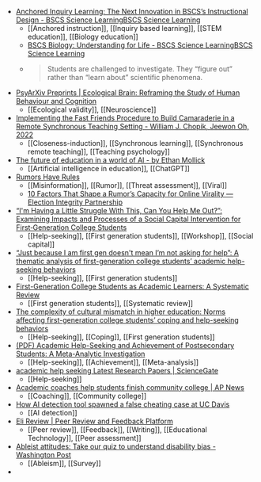 - [Anchored Inquiry Learning: The Next Innovation in BSCS’s Instructional Design - BSCS Science LearningBSCS Science Learning](https://bscs.org/our-work/anchored-inquiry-learning/)
	- [[Anchored instruction]], [[Inquiry based learning]], [[STEM education]], [[Biology education]]
	- [BSCS Biology: Understanding for Life - BSCS Science LearningBSCS Science Learning](https://bscs.org/educator_resource/bscs-biology-understanding-for-life/)
	- >Students are challenged to investigate. They “figure out” rather than “learn about” scientific phenomena.
- [PsyArXiv Preprints | Ecological Brain: Reframing the Study of Human Behaviour and Cognition](https://psyarxiv.com/zr4nm/)
	- [[Ecological validity]], [[Neuroscience]]
- [Implementing the Fast Friends Procedure to Build Camaraderie in a Remote Synchronous Teaching Setting - William J. Chopik, Jeewon Oh, 2022](https://journals.sagepub.com/doi/10.1177/00986283211065746)
	- [[Closeness-induction]], [[Synchronous learning]], [[Synchronous remote teaching]], [[Teaching psychology]]
- [The future of education in a world of AI - by Ethan Mollick](https://www.oneusefulthing.org/p/the-future-of-education-in-a-world)
	- [[Artificial intelligence in education]], [[ChatGPT]]
- [Rumors Have Rules](http://faculty.washington.edu/kstarbi/Spiro_Starbird-Rumors_Have_Rules-Spring2023.pdf)
	- [[Misinformation]], [[Rumor]], [[Threat assessment]], [[Viral]]
	- [10 Factors That Shape a Rumor’s Capacity for Online Virality — Election Integrity Partnership](https://www.eipartnership.net/blog/rumors-capacity-online-virality-factors)
- [“I'm Having a Little Struggle With This, Can You Help Me Out?”: Examining Impacts and Processes of a Social Capital Intervention for First‐Generation College Students](https://www.researchgate.net/publication/321317795_I'm_Having_a_Little_Struggle_With_This_Can_You_Help_Me_Out_Examining_Impacts_and_Processes_of_a_Social_Capital_Intervention_for_First-Generation_College_Students)
	- [[Help-seeking]], [[First generation students]], [[Workshop]], [[Social capital]]
- [“Just because I am first gen doesn't mean I’m not asking for help”: A thematic analysis of first-generation college students’ academic help-seeking behaviors](https://psycnet.apa.org/doiLanding?doi=10.1037%2Fdhe0000382)
	- [[Help-seeking]], [[First generation students]]
- [First-Generation College Students as Academic Learners: A Systematic Review](https://journals.sagepub.com/doi/10.3102/0034654319899707)
	- [[First generation students]], [[Systematic review]]
- [The complexity of cultural mismatch in higher education: Norms affecting first-generation college students’ coping and help-seeking behaviors](https://shuwen.haverford.edu/wp-content/uploads/2020/07/ChangWangetal2020-CDEMP.pdf)
	- [[Help-seeking]], [[Coping]], [[First generation students]]
- [(PDF) Academic Help-Seeking and Achievement of Postsecondary Students: A Meta-Analytic Investigation](https://www.researchgate.net/publication/355477610_Academic_Help-Seeking_and_Achievement_of_Postsecondary_Students_A_Meta-Analytic_Investigation)
	- [[Help-seeking]], [[Achievement]], [[Meta-analysis]]
- [academic help seeking Latest Research Papers | ScienceGate](https://www.sciencegate.app/keyword/3370801)
	- [[Help-seeking]]
- [Academic coaches help students finish community college | AP News](https://apnews.com/article/community-college-academic-adviser-fd7088ac0aa1141131c571fd7519303b)
	- [[Coaching]], [[Community college]]
- [How AI detection tool spawned a false cheating case at UC Davis](https://www.usatoday.com/story/news/education/2023/04/12/how-ai-detection-tool-spawned-false-cheating-case-uc-davis/11600777002/)
	- [[AI detection]]
- [Eli Review | Peer Review and Feedback Platform](https://elireview.com/)
	- [[Peer review]], [[Feedback]], [[Writing]], [[Educational Technology]], [[Peer assessment]]
- [Ableist attitudes: Take our quiz to understand disability bias - Washington Post](https://www.washingtonpost.com/wellness/interactive/2023/ableist-thinking-disability-bias-quiz/?itid=hp-top-table-main_p001_f004)
	- [[Ableism]], [[Survey]]
-